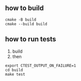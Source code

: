 ## how to build
```
cmake -B build
cmake --build build
```
## how to run tests
1. build
1. then
```
export CTEST_OUTPUT_ON_FAILURE=1
cd build
make test
```
